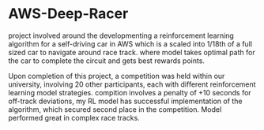 # AWS-Deep-Racer
project involved around the developmenting a reinforcement learning algorithm for a self-driving car in AWS which is a scaled into 1/18th of a full sized car to navigate around race track. where model takes optimal path for the car to complete the circuit and gets best rewards points.

Upon completion of this project, a competition was held within our university, involving 20 other participants, each with different reinforcement learning model strategies. compition involves a penalty of +10 seconds for off-track deviations, my RL model has successful implementation of the algorithm, which secured second place in the competition. Model performed great in complex race tracks. 
